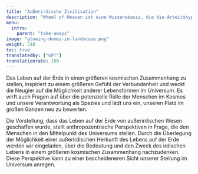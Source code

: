 ```yaml
---
title: "Außerirdische Zivilisation"
description: "Wheel of Heaven ist eine Wissensbasis, die die Arbeitshypothese untersucht, dass das Leben auf der Erde von einer außerirdischen Zivilisation, den sogenannten Elohim, intelligent entworfen wurde."
menu:
  intro:
    parent: "take-aways"
image: "glowing-domes-in-landscape.png"
weight: 310
toc: true
translatedby: ["GPT"]
translationrate: 100
---
```


Das Leben auf der Erde in einen größeren kosmischen Zusammenhang zu stellen, inspiriert zu einem größeren Gefühl der Verbundenheit und weckt die Neugier auf die Möglichkeit anderer Lebensformen im Universum. Es wirft auch Fragen auf über die potenzielle Rolle der Menschen im Kosmos und unsere Verantwortung als Spezies und lädt uns ein, unseren Platz im großen Ganzen neu zu bewerten.

Die Vorstellung, dass das Leben auf der Erde von außerirdischen Wesen geschaffen wurde, stellt anthropozentrische Perspektiven in Frage, die den Menschen in den Mittelpunkt des Universums stellen. Durch die Überlegung der Möglichkeit einer außerirdischen Herkunft des Lebens auf der Erde werden wir eingeladen, über die Bedeutung und den Zweck des irdischen Lebens in einem größeren kosmischen Zusammenhang nachzudenken. Diese Perspektive kann zu einer bescheideneren Sicht unserer Stellung im Universum anregen.

